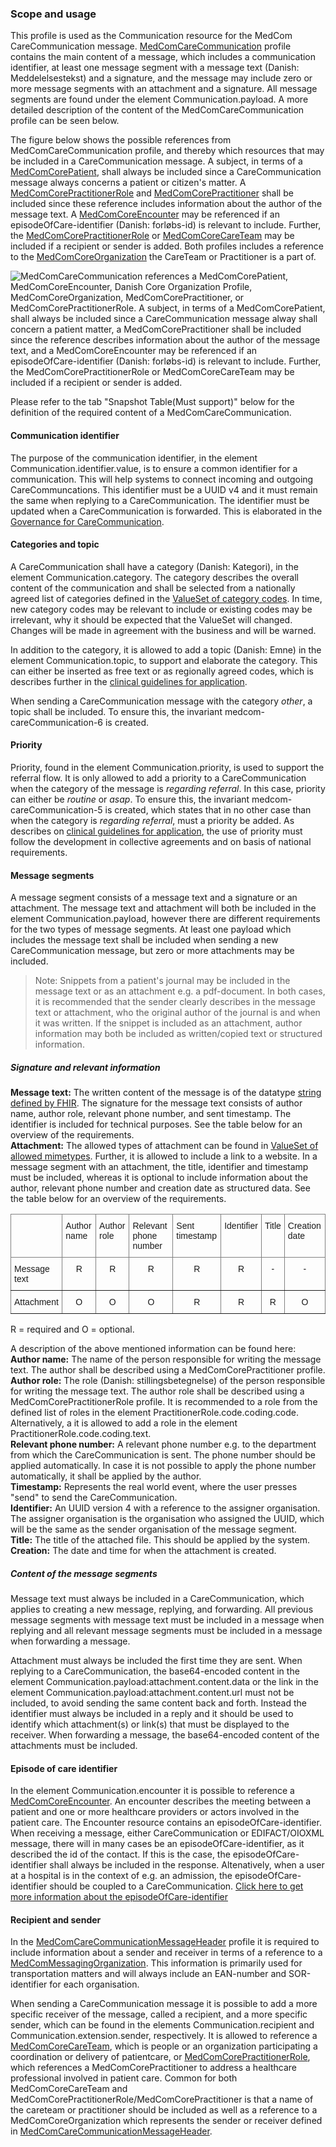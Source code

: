 ### Scope and usage 
This profile is used as the Communication resource for the MedCom CareCommunication message. [MedComCareCommunication](http://medcomfhir.dk/ig/carecommunication/StructureDefinition-medcom-careCommunication-communication.html) profile contains the main content of a message, which includes a communication identifier, at least one message segment with a message text (Danish: Meddelelsestekst) and a signature, and the message may include zero or more message segments with an attachment and a signature. All message segments are found under the element Communication.payload. A more detailed description of the content of the MedComCareCommunication profile can be seen below. 

The figure below shows the possible references from MedComCareCommunication profile, and thereby which resources that may be included in a CareCommunication message. A subject, in terms of a [MedComCorePatient](https://medcomfhir.dk/ig/core/StructureDefinition-medcom-core-patient.html), shall always be included since a CareCommunication message always concerns a patient or citizen's matter. A [MedComCorePractitionerRole](https://medcomfhir.dk/ig/core/StructureDefinition-medcom-core-practitionerrole.html) and [MedComCorePractitioner](https://medcomfhir.dk/ig/core/StructureDefinition-medcom-core-practitioner.html) shall be included since these reference includes information about the author of the message text. A [MedComCoreEncounter](https://medcomfhir.dk/ig/core/StructureDefinition-medcom-core-encounter.html) may be referenced if an episodeOfCare-identifier (Danish: forløbs-id) is relevant to include. Further, the [MedComCorePractitionerRole](https://medcomfhir.dk/ig/core/StructureDefinition-medcom-core-practitionerrole.html) or [MedComCoreCareTeam](https://medcomfhir.dk/ig/core/StructureDefinition-medcom-core-careteam.html) may be included if a recipient or sender is added. Both profiles includes a reference to the [MedComCoreOrganization](https://medcomfhir.dk/ig/core/StructureDefinition-medcom-core-organization.html) the CareTeam or Practitioner is a part of. 

<img alt="MedComCareCommunication references a MedComCorePatient, MedComCoreEncounter, Danish Core Organization Profile, MedComCoreOrganization, MedComCorePractitioner, or MedComCorePractitionerRole. A subject, in terms of a MedComCorePatient, shall always be included since a CareCommunication message alway shall concern a patient matter, a MedComCorePractitioner shall be included since the reference describes information about the author of the message text, and a MedComCoreEncounter may be referenced if an episodeOfCare-identifier (Danish: forløbs-id) is relevant to include. Further, the MedComCorePractitionerRole or MedComCoreCareTeam may be included if a recipient or sender is added. " src="./carecommunication/CareCommunicationCommunication.svg" style="float:none; display:block; margin-left:auto; margin-right:auto;" />

Please refer to the tab "Snapshot Table(Must support)" below for the definition of the required content of a MedComCareCommunication.

#### Communication identifier
The purpose of the communication identifier, in the element Communication.identifier.value, is to ensure a common identifier for a communication. This will help systems to connect incoming and outgoing CareCommuncations. This identifier must be a UUID v4 and it must remain the same when replying to a CareCommunication. The identifier must be updated when a CareCommunication is forwarded. This is elaborated in the [Governance for CareCommunication](https://medcomdk.github.io/MedCom-FHIR-Communication/assets/documents/governance-for-careCommunication.html).

#### Categories and topic

A CareCommunication shall have a category (Danish: Kategori), in the element Communication.category. The category describes the overall content of the communication and shall be selected from a nationally agreed list of categories defined in the [ValueSet of category codes](https://medcomfhir.dk/ig/terminology/ValueSet-medcom-careCommunication-categories.html). In time, new category codes may be relevant to include or existing codes may be irrelevant, why it should be expected that the ValueSet will changed. Changes will be made in agreement with the business and will be warned. 

In addition to the category, it is allowed to add a topic (Danish: Emne) in the element Communication.topic, to support and elaborate the category. This can either be inserted as free text or as regionally agreed codes, which is describes further in the [clinical guidelines for application](https://medcomdk.github.io/dk-medcom-carecommunication/#11-clinical-guidelines-for-application). 

When sending a CareCommunication message with the category *other*, a topic shall be included. To ensure this, the invariant medcom-careCommunication-6 is created.  

#### Priority

Priority, found in the element Communication.priority, is used to support the referral flow. It is only allowed to add a priority to a CareCommunication when the category of the message is *regarding referral*. In this case, priority can either be *routine* or *asap*. To ensure this, the invariant medcom-careCommunication-5 is created, which states that in no other case than when the category is *regarding referral*, must a priority be added. As describes on [clinical guidelines for application](https://medcomdk.github.io/dk-medcom-carecommunication/#11-clinical-guidelines-for-application), the use of priority must follow the development in collective agreements and on basis of national requirements. 

#### Message segments 

A message segment consists of a message text and a signature or an attachment. 
The message text and attachment will both be included in the element Communication.payload, however there are different requirements for the two types of message segments. At least one payload which includes the message text shall be included when sending a new CareCommunication message, but zero or more attachments may be included. 

> Note: Snippets from a patient's journal may be included in the message text or as an attachment e.g. a pdf-document. In both cases, it is recommended that the sender clearly describes in the message text or attachment, who the original author of the journal is and when it was written. If the snippet is included as an attachment, author information may both be included as written/copied text or structured information.

##### Signature and relevant information
**Message text:** The written content of the message is of the datatype [string defined by FHIR](http://hl7.org/fhir/R4/datatypes.html#string). The signature for the message text consists of author name, author role, relevant phone number, and sent timestamp. The identifier is included for technical purposes. See the table below for an overview of the requirements.<br> 
**Attachment:** The allowed types of attachment can be found in [ValueSet of allowed mimetypes](https://medcomfhir.dk/ig/terminology/ValueSet-medcom-core-attachmentMimeTypes.html). Further, it is allowed to include a link to a website. In a message segment with an attachment, the title, identifier and timestamp must be included, whereas it is optional to include information about the author, relevant phone number and creation date as structured data. See the table below for an overview of the requirements.

<style type="text/css">
.tg  {border-collapse:collapse;border-spacing:0;}
.tg td{border-color:black;border-style:solid;border-width:1px;font-family:Arial, sans-serif;font-size:14px;
  overflow:hidden;padding:10px 5px;word-break:normal;}
.tg th{border-color:black;border-style:solid;border-width:1px;font-family:Arial, sans-serif;font-size:14px;
  font-weight:normal;overflow:hidden;padding:10px 5px;word-break:normal;}
.tg .tg-c3ow{border-color:inherit;text-align:center;vertical-align:top}
.tg .tg-0pky{border-color:inherit;text-align:left;vertical-align:top}
</style>
<table class="tg">
<thead>
  <tr>
    <th class="tg-0pky"></th>
    <th class="tg-0pky">Author name</th>
    <th class="tg-0pky">Author role</th>
    <th class="tg-0pky">Relevant phone number</th>
    <th class="tg-0pky">Sent timestamp</th>
    <th class="tg-0pky">Identifier</th>
    <th class="tg-0pky">Title</th>
    <th class="tg-0pky">Creation date</th>
  </tr>
</thead>
<tbody>
  <tr>
    <td class="tg-0pky">Message text</td>
    <td class="tg-c3ow">R</td>
    <td class="tg-c3ow">R</td>
    <td class="tg-c3ow">R</td>
    <td class="tg-c3ow">R</td>
    <td class="tg-c3ow">R</td>
    <td class="tg-c3ow">-</td>
    <td class="tg-c3ow">-</td>
  </tr>
  <tr>
    <td class="tg-0pky">Attachment</td>
    <td class="tg-c3ow">O</td>
    <td class="tg-c3ow">O</td>
    <td class="tg-c3ow">O</td>
    <td class="tg-c3ow">R</td>
    <td class="tg-c3ow">R</td>
    <td class="tg-c3ow">R</td>
    <td class="tg-c3ow">O</td>
  </tr>
</tbody>
</table>
R = required and O = optional.

A description of the above mentioned information can be found here: <br> 
**Author name:** The name of the person responsible for writing the message text. The author shall be described using a MedComCorePractitioner profile. <br> 
**Author role:** The role (Danish: stillingsbetegnelse) of the person responsible for writing the message text. The author role shall be described using a MedComCorePractitionerRole profile. It is recommended to a role from the defined list of roles in the element PractitionerRole.code.coding.code. Alternatively, a it is allowed to add a role in the element PractitionerRole.code.coding.text.<br> 
**Relevant phone number:** A relevant phone number e.g. to the department from which the CareCommunication is sent. The phone number should be applied automatically. In case it is not possible to apply the phone number automatically, it shall be applied by the author. <br> 
**Timestamp:** Represents the real world event, where the user presses "send" to send the CareCommunication.<br> 
**Identifier:** An UUID version 4 with a reference to the assigner organisation. The assigner organisation is the organisation who assigned the UUID, which will be the same as the sender organisation of the message segment. <br> 
**Title:** The title of the attached file. This should be applied by the system. <br>
**Creation:** The date and time for when the attachment is created. 

##### Content of the message segments
Message text must always be included in a CareCommunication, which applies to creating a new message, replying, and forwarding. All previous message segments with message text must be included in a message when replying and all relevant message segments must be included in a message when forwarding a message.

Attachment must always be included the first time they are sent. When replying to a CareCommunication, the base64-encoded content in the element Communication.payload:attachment.content.data or the link in the element Communication.payload:attachment.content.url must not be included, to avoid sending the same content back and forth. Instead the identifier must always be included in a reply and it should be used to identify which attachment(s) or link(s) that must be displayed to the receiver. When forwarding a message, the base64-encoded content of the attachments must be included.

#### Episode of care identifier 

In the element Communication.encounter it is possible to reference a [MedComCoreEncounter](https://medcomfhir.dk/ig/core/StructureDefinition-medcom-core-encounter.html). An encounter describes the meeting between a patient and one or more healthcare providers or actors involved in the patient care. The Encounter resource contains an episodeOfCare-identifier. When receiving a message, either CareCommunication or EDIFACT/OIOXML message, there will in many cases be an episodeOfCare-identifier, as it described the id of the contact. If this is the case, the episodeOfCare-identifier shall always be included in the response. Altenatively, when a user at a hospital is in the context of e.g. an admission, the episodeOfCare-identifier should be coupled to a CareCommunication.
[Click here to get more information about the episodeOfCare-identifier]( https://medcomdk.github.io/MedCom-FHIR-Communication/) 


#### Recipient and sender

In the [MedComCareCommunicationMessageHeader](https://medcomfhir.dk/ig/carecommunication/StructureDefinition-medcom-careCommunication-messageHeader.html) profile it is required to include information about a sender and receiver in terms of a reference to a [MedComMessagingOrganization](https://medcomfhir.dk/ig/messaging/StructureDefinition-medcom-messaging-organization.html). This information is primarily used for transportation matters and will always include an EAN-number and SOR-identifier for each organisation. 

When sending a CareCommunication message it is possible to add a more specific receiver of the message, called a recipient, and a more specific sender, which can be found in the elements Communication.recipient and Communication.extension.sender, respectively. It is allowed to reference a [MedComCoreCareTeam](https://medcomfhir.dk/ig/core/StructureDefinition-medcom-core-careteam.html), which is people or an organization participating a coordination or delivery of patientcare, or [MedComCorePractitionerRole](https://medcomfhir.dk/ig/core/StructureDefinition-medcom-core-practitionerrole.html), which references a MedComCorePractitioner to address a healthcare professional involved in patient care. Common for both MedComCoreCareTeam and MedComCorePractitionerRole/MedComCorePractitioner is that a name of the careteam or practitioner should be included as well as a reference to a MedComCoreOrganization which represents the sender or receiver defined in [MedComCareCommunicationMessageHeader](https://medcomfhir.dk/ig/carecommunication/StructureDefinition-medcom-careCommunication-messageHeader.html).


